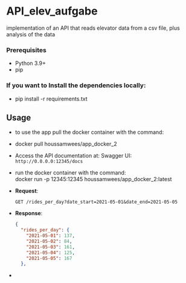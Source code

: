 # API_elev_aufgabe
implementation of an API that reads elevator data from a csv file, plus analysis of the data



### Prerequisites
- Python 3.9+
- pip

### If you want to Install the dependencies locally:
- pip install -r requirements.txt

## Usage 

- to use the app pull the docker container with the command:
- docker pull houssamwees/app_docker_2
- Access the API documentation at:
     Swagger UI: `http://0.0.0.0:12345/docs`
- run the docker container with the command:  
   docker run -p 12345:12345 houssamwees/app_docker_2:latest


- **Request**:
    ```http
    GET /rides_per_day?date_start=2021-05-01&date_end=2021-05-05
    ```
- **Response**:
    ```json
    {
      "rides_per_day": {
        "2021-05-01": 137,
        "2021-05-02": 84,
        "2021-05-03": 161,
        "2021-05-04": 125,
        "2021-05-05": 167
      },

- 